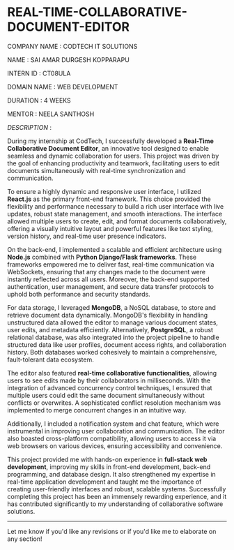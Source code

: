 # REAL-TIME-COLLABORATIVE-DOCUMENT-EDITOR

COMPANY NAME : CODTECH IT SOLUTIONS

NAME : SAI AMAR DURGESH KOPPARAPU

INTERN ID : CT08ULA

DOMAIN NAME : WEB DEVELOPMENT

DURATION : 4 WEEKS

MENTOR : NEELA SANTHOSH

*DESCRIPTION* : 

During my internship at CodTech, I successfully developed a **Real-Time Collaborative Document Editor**, an innovative tool designed to enable seamless and dynamic collaboration for users. This project was driven by the goal of enhancing productivity and teamwork, facilitating users to edit documents simultaneously with real-time synchronization and communication.

To ensure a highly dynamic and responsive user interface, I utilized **React.js** as the primary front-end framework. This choice provided the flexibility and performance necessary to build a rich user interface with live updates, robust state management, and smooth interactions. The interface allowed multiple users to create, edit, and format documents collaboratively, offering a visually intuitive layout and powerful features like text styling, version history, and real-time user presence indicators.

On the back-end, I implemented a scalable and efficient architecture using **Node.js** combined with **Python Django/Flask frameworks**. These frameworks empowered me to deliver fast, real-time communication via WebSockets, ensuring that any changes made to the document were instantly reflected across all users. Moreover, the back-end supported authentication, user management, and secure data transfer protocols to uphold both performance and security standards.

For data storage, I leveraged **MongoDB**, a NoSQL database, to store and retrieve document data dynamically. MongoDB's flexibility in handling unstructured data allowed the editor to manage various document states, user edits, and metadata efficiently. Alternatively, **PostgreSQL**, a robust relational database, was also integrated into the project pipeline to handle structured data like user profiles, document access rights, and collaboration history. Both databases worked cohesively to maintain a comprehensive, fault-tolerant data ecosystem.

The editor also featured **real-time collaborative functionalities**, allowing users to see edits made by their collaborators in milliseconds. With the integration of advanced concurrency control techniques, I ensured that multiple users could edit the same document simultaneously without conflicts or overwrites. A sophisticated conflict resolution mechanism was implemented to merge concurrent changes in an intuitive way.

Additionally, I included a notification system and chat feature, which were instrumental in improving user collaboration and communication. The editor also boasted cross-platform compatibility, allowing users to access it via web browsers on various devices, ensuring accessibility and convenience.

This project provided me with hands-on experience in **full-stack web development**, improving my skills in front-end development, back-end programming, and database design. It also strengthened my expertise in real-time application development and taught me the importance of creating user-friendly interfaces and robust, scalable systems. Successfully completing this project has been an immensely rewarding experience, and it has contributed significantly to my understanding of collaborative software solutions.

---

Let me know if you'd like any revisions or if you'd like me to elaborate on any section!
